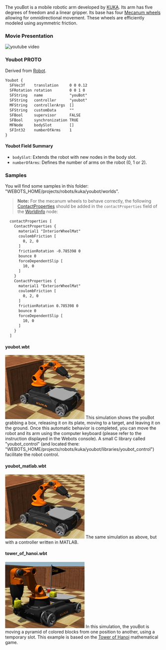 The youBot is a mobile robotic arm developed by [KUKA](http://www.youbot-store.com/).
Its arm has five degrees of freedom and a linear gripper.
Its base has four [Mecanum wheels](https://en.wikipedia.org/wiki/Mecanum_wheel) allowing for omnidirectional movement.
These wheels are efficiently modeled using asymmetric friction.

### Movie Presentation

![youtube video](https://www.youtube.com/watch?v=vFwNwT8dZTU)

### Youbot PROTO

Derived from [Robot](https://cyberbotics.com/doc/reference/robot).

```
Youbot {
  SFVec3f    translation     0 0 0.12
  SFRotation rotation        0 0 1 0
  SFString   name            "youBot"
  SFString   controller      "youbot"
  MFString   controllerArgs  []
  SFString   customData      ""
  SFBool     supervisor      FALSE
  SFBool     synchronization TRUE
  MFNode     bodySlot        []
  SFInt32    numberOfArms    1
}
```

#### Youbot Field Summary

- `bodySlot`: Extends the robot with new nodes in the body slot.
- `numberOfArms`: Defines the number of arms on the robot (0, 1 or 2).

### Samples

You will find some samples in this folder: "WEBOTS\_HOME/projects/robots/kuka/youbot/worlds".

> **Note:** For the mecanum wheels to behave correctly, the following [ContactProperties](https://cyberbotics.com/doc/reference/contactproperties) should be added in the `contactProperties` field of the [WorldInfo](https://cyberbotics.com/doc/reference/worldinfo) node:
```
  contactProperties [
    ContactProperties {
      material1 "InteriorWheelMat"
      coulombFriction [
        0, 2, 0
      ]
      frictionRotation -0.785398 0
      bounce 0
      forceDependentSlip [
        10, 0
      ]
    }
    ContactProperties {
      material1 "ExteriorWheelMat"
      coulombFriction [
        0, 2, 0
      ]
      frictionRotation 0.785398 0
      bounce 0
      forceDependentSlip [
        10, 0
      ]
    }
  ]
```
#### youbot.wbt

![youbot.wbt.png](images/youbot/youbot.wbt.thumbnail.jpg) This simulation shows the youBot grabbing a box, releasing it on its plate, moving to a target, and leaving it on the ground.
Once this automatic behavior is completed, you can move the robot and its arm using the computer keyboard (please refer to the instruction displayed in the Webots console).
A small C library called "youbot\_control" (and located there: "WEBOTS\_HOME/projects/robots/kuka/youbot/libraries/youbot\_control") facilitate the robot control.

#### youbot\_matlab.wbt

![youbot.wbt.png](images/youbot/youbot.wbt.thumbnail.jpg) The same simulation as above, but with a controller written in MATLAB.

#### tower\_of\_hanoi.wbt

![tower_of_hanoi.wbt.png](images/youbot/tower_of_hanoi.wbt.thumbnail.jpg) In this simulation, the youBot is moving a pyramid of colored blocks from one position to another, using a temporary slot.
This example is based on the [Tower of Hanoi](https://en.wikipedia.org/wiki/Tower_of_Hanoi) mathematical game.
